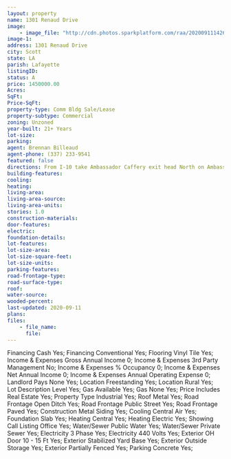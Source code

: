 ```yaml
---
layout: property
name: 1301 Renaud Drive 
image:
    - image_file: "http://cdn.photos.sparkplatform.com/raa/20200911142616259703000000.jpg"
image-1:
address: 1301 Renaud Drive
city: Scott
state: LA
parish: Lafayette
listingID: 
status: A
price: 1450000.00
Acres: 
SqFt: 
Price-SqFt: 
property-type: Comm Bldg Sale/Lease
property-subtype: Commercial
zoning: Unzoned
year-built: 21+ Years
lot-size: 
parking: 
agent: Brennan Billeaud
agent-phone: (337) 233-9541
featured: false
directions: From I-10 take Ambassador Caffery exit head North on Ambassador Caffery turn left on Renaud Dr. building will be on left.
building-features: 
cooling: 
heating: 
living-area: 
living-area-source: 
living-area-units: 
stories: 1.0
construction-materials: 
door-features: 
electric: 
foundation-details: 
lot-features: 
lot-size-area: 
lot-size-square-feet: 
lot-size-units: 
parking-features: 
road-frontage-type: 
road-surface-type: 
roof: 
water-source: 
wooded-percent: 
last-updated: 2020-09-11
plans: 
files:
    - file_name:
      file:
---
```

Financing	Cash	Yes;
Financing	Conventional	Yes;
Flooring	Vinyl Tile	Yes;
Income & Expenses	Gross Annual Income	0;
Income & Expenses	3rd Party Management	No;
Income & Expenses	% Occupancy	0;
Income & Expenses	Net Annual Income	0;
Income & Expenses	Annual Operating Expense	0;
Landlord Pays	None	Yes;
Location	Freestanding	Yes;
Location	Rural	Yes;
Lot Description	Level	Yes;
Gas	Available	Yes;
Gas	None	Yes;
Price Includes	Real Estate	Yes;
Property Type	Industrial	Yes;
Roof	Metal	Yes;
Road Frontage	Open Ditch	Yes;
Road Frontage	Public Street	Yes;
Road Frontage	Paved	Yes;
Construction	Metal Siding	Yes;
Cooling	Central Air	Yes;
Foundation	Slab	Yes;
Heating	Central	Yes;
Heating	Electric	Yes;
Showing	Call Listing Office	Yes;
Water/Sewer	Public Water	Yes;
Water/Sewer	Private Sewer	Yes;
Electricity	3 Phase	Yes;
Electricity	440 Volts	Yes;
Exterior	OH Door 10 - 15 Ft	Yes;
Exterior	Stabilized Yard Base	Yes;
Exterior	Outside Storage	Yes;
Exterior	Partially Fenced	Yes;
Parking	Concrete	Yes;

